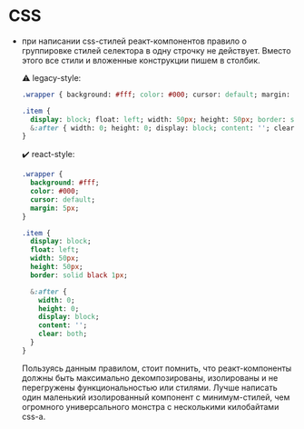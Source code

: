 CSS 
===

* при написании css-стилей реакт-компонентов правило о группировке стилей селектора в одну строчку не действует. Вместо
  этого все стили и вложенные конструкции пишем в столбик.

  
  :warning: legacy-style: 

  ```sass
  .wrapper { background: #fff; color: #000; cursor: default; margin: 5px; }

  .item { 
    display: block; float: left; width: 50px; height: 50px; border: solid black 1px;
    &:after { width: 0; height: 0; display: block; content: ''; clear: both; }
  }
  ```


  :heavy_check_mark: react-style:
  
  ```sass
  .wrapper { 
    background: #fff; 
    color: #000; 
    cursor: default; 
    margin: 5px; 
  }

  .item { 
    display: block;
    float: left; 
    width: 50px; 
    height: 50px; 
    border: solid black 1px;

    &:after { 
      width: 0; 
      height: 0; 
      display: block; 
      content: ''; 
      clear: both; 
    }
  }
  ```

  Пользуясь данным правилом, стоит помнить, что реакт-компоненты должны быть максимально декомпозированы, изолированы и
  не перегружены функциональностью или стилями. Лучше написать один маленький изолированный компонент с минимум-стилей,
  чем огромного универсального монстра с несколькими килобайтами css-a.
